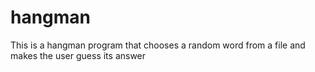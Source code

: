 # hangman
This is a hangman program that chooses a random word from a file and makes the user guess its answer
